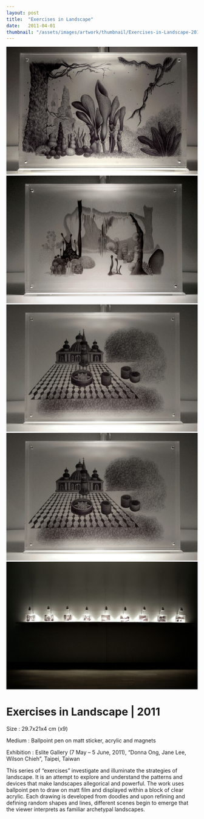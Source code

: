```yaml
---
layout: post
title:  "Exercises in Landscape"
date:   2011-04-01
thumbnail: "/assets/images/artwork/thumbnail/Exercises-in-Landscape-2011.jpg"
---
```


![My image Name](/assets/images/artwork/Exercises-in-Landscape_i.jpg)
![My image Name](/assets/images/artwork/Exercises-in-Landscape_ii.jpg)
![My image Name](/assets/images/artwork/Exercises-in-Landscape_vi.jpg)
![My image Name](/assets/images/artwork/Exercises-in-Landscape_vi1.jpg)
![My image Name](/assets/images/artwork/Exercises-in-Landscape_i-x.jpg)

# Exercises in Landscape | 2011

Size
: 29.7x21x4 cm (x9)

Medium
: Ballpoint pen on matt sticker, acrylic and magnets

Exhibition
: Eslite Gallery (7 May – 5 June, 2011), “Donna Ong, Jane Lee, Wilson Chieh”, Taipei, Taiwan

This series of “exercises” investigate and illuminate the strategies of landscape.  It is an attempt to explore and understand the patterns and devices that make landscapes allegorical and powerful.  The work uses ballpoint pen to draw on matt film and displayed within a block of clear acrylic.  Each drawing is developed from doodles and upon refining and defining random shapes and lines, different scenes begin to emerge that the viewer interprets as familiar archetypal landscapes.